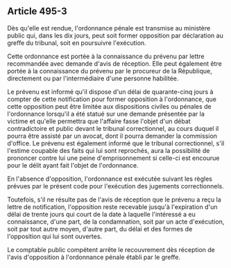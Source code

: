 Article 495-3
----
Dès qu'elle est rendue, l'ordonnance pénale est transmise au ministère public
qui, dans les dix jours, peut soit former opposition par déclaration au greffe
du tribunal, soit en poursuivre l'exécution.

Cette ordonnance est portée à la connaissance du prévenu par lettre recommandée
avec demande d'avis de réception. Elle peut également être portée à la
connaissance du prévenu par le procureur de la République, directement ou par
l'intermédiaire d'une personne habilitée.

Le prévenu est informé qu'il dispose d'un délai de quarante-cinq jours à compter
de cette notification pour former opposition à l'ordonnance, que cette
opposition peut être limitée aux dispositions civiles ou pénales de l'ordonnance
lorsqu'il a été statué sur une demande présentée par la victime et qu'elle
permettra que l'affaire fasse l'objet d'un débat contradictoire et public devant
le tribunal correctionnel, au cours duquel il pourra être assisté par un avocat,
dont il pourra demander la commission d'office. Le prévenu est également informé
que le tribunal correctionnel, s'il l'estime coupable des faits qui lui sont
reprochés, aura la possibilité de prononcer contre lui une peine
d'emprisonnement si celle-ci est encourue pour le délit ayant fait l'objet de
l'ordonnance.

En l'absence d'opposition, l'ordonnance est exécutée suivant les règles prévues
par le présent code pour l'exécution des jugements correctionnels.

Toutefois, s'il ne résulte pas de l'avis de réception que le prévenu a reçu la
lettre de notification, l'opposition reste recevable jusqu'à l'expiration d'un
délai de trente jours qui court de la date à laquelle l'intéressé a eu
connaissance, d'une part, de la condamnation, soit par un acte d'exécution, soit
par tout autre moyen, d'autre part, du délai et des formes de l'opposition qui
lui sont ouvertes.

Le comptable public compétent arrête le recouvrement dès réception de l'avis
d'opposition à l'ordonnance pénale établi par le greffe.
